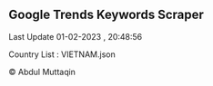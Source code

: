

## Google Trends Keywords Scraper 
 
Last Update 01-02-2023 , 20:48:56

Country List :
VIETNAM.json



© Abdul Muttaqin 
